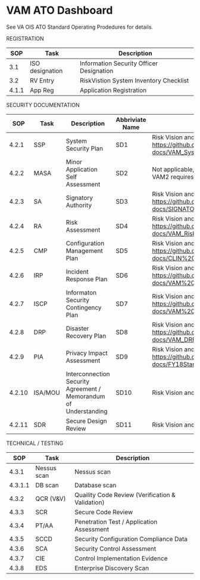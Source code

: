 # VAM ATO Dashboard

See VA OIS ATO Standard Operating Prodedures for details.


REGISTRATION

SOP     | Task    | Description
|--------|---------|--------|
3.1	    | ISO designation	  | Information Security Officer Designation
3.2	    | RV Entry	        | RiskVistion System Inventory Checklist
4.1.1	  | App Reg	          | Application Registration

SECURITY DOCUMENTATION

SOP     | Task    | Description | Abbriviate Name | Location |
|--------|---------|--------|---------|--------|
4.2.1	  | SSP	              | System Security Plan  | SD1             | Risk Vision and on GitHub: https://github.com/vistadataproject/VAM2ProjectManagement/blob/master/other/VAM1-docs/VAM_System_Security_Plan_Updated.docx |
4.2.2	  | MASA	            | Minor Application Self Assessment | SD2 | Not applicable, VAM2 is not a minor application, <br /> VAM2 requires  its own ATO   |
4.2.3	  | SA	              | Signatory Authority | SD3               | Risk Vision and on GitHub: https://github.com/vistadataproject/VAM2ProjectManagement/blob/master/other/VAM1-docs/SIGNATORY%20AUTHORITY_VAM.docx |
4.2.4	  | RA	              | Risk Assessment | SD4                   | Risk Vision and on GitHub: https://github.com/vistadataproject/VAM2ProjectManagement/blob/master/other/VAM1-docs/VAM_Risk_Assessment.docx |
4.2.5	  | CMP	              | Configuration Management Plan | SD5 | Risk Vision and on GitHub: https://github.com/vistadataproject/VAM2ProjectManagement/blob/master/other/VAM1-docs/CLIN%200001AH%20%20VAM%20Configuration%20Management%20Plan%20v%201.2.docx |
4.2.6	  | IRP	              | Incident Response Plan | SD6 | Risk Vision and on GitHub: https://github.com/vistadataproject/VAM2ProjectManagement/blob/master/other/VAM1-docs/VAM%20IRP_V_1.0_Unsigned.docx |
4.2.7	  | ISCP	            | Informaton Security Contingency Plan | SD7 | Risk Vision and on GitHub: https://github.com/vistadataproject/VAM2ProjectManagement/blob/master/other/VAM1-docs/VAM%20-%20ISCP_V1.2_9-6-18_Unsigned.docx |
4.2.8	  | DRP	              | Disaster Recovery Plan | SD8 | Risk Vision andon GitHub: https://github.com/vistadataproject/VAM2ProjectManagement/blob/master/other/VAM1-docs/VAM_DRP_1.0_Unsigned.docx |
4.2.9	  | PIA	              | Privacy Impact Assessment | SD9 | Risk Vision and on GitHub: https://github.com/vistadataproject/VAM2ProjectManagement/blob/master/other/VAM1-docs/FY18StandardPIA-VAM_ForSignature.docx |
4.2.10	| ISA/MOU	          | Interconnection Security Agreement / Memorandum of Understanding | SD10 | Risk Vision and GitHub:  Need to Obtain the Document|
4.2.11	| SDR	              | Secure Design Review | SD11 | Risk Vision and on GitHub: Need to Obtain the Document |

TECHNICAL / TESTING

SOP     | Task    | Description
|--------|---------|--------|
4.3.1	  | Nessus scan	      | Nessus scan
4.3.1.1	| DB scan	          | Database scan
4.3.2	  | QCR (V&V)	        | Quaility Code Review (Verification & Validation)
4.3.3	  | SCR	              | Secure Code Review
4.3.4	  | PT/AA	            | Penetration Test / Application Assessment
4.3.5	  | SCCD	            | Security Configuration Compliance Data
4.3.6	  | SCA	              | Security Control Assessment
4.3.7	  | CIE	              | Control Implementation Evidence
4.3.8	  | EDS	              | Enterprise Discovery Scan
